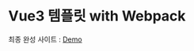 # Vue3 템플릿 with Webpack
<text>최종 완성 사이트 :</text> <a href="https://kind-noyce-68f2f3.netlify.app" target="_blank">Demo</a>
